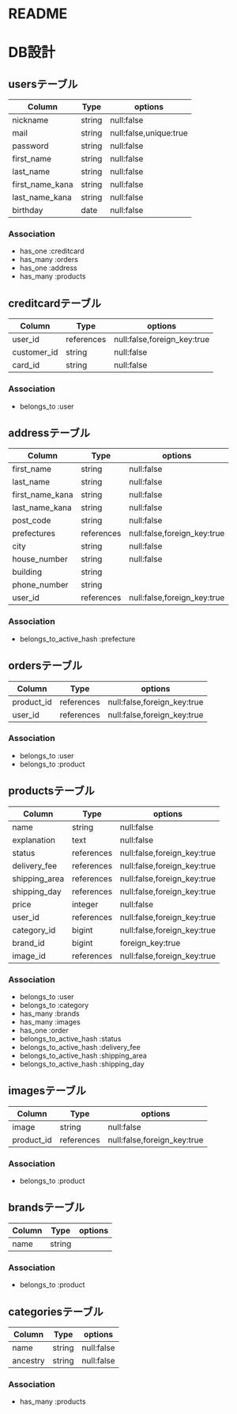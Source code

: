 # README

# DB設計

## usersテーブル
|Column|Type|options|
|------|----|-------|
|nickname|string|null:false|
|mail|string|null:false,unique:true|
|password|string|null:false|
|first_name|string|null:false|
|last_name|string|null:false|
|first_name_kana|string|null:false|
|last_name_kana|string|null:false|
|birthday|date|null:false|
### Association
- has_one :creditcard
- has_many :orders
- has_one :address
- has_many :products

## creditcardテーブル
|Column|Type|options|
|------|----|-------|
|user_id|references|null:false,foreign_key:true|
|customer_id|string|null:false|
|card_id|string|null:false|
### Association
- belongs_to :user

## addressテーブル
|Column|Type|options|
|------|----|-------|
|first_name|string|null:false|
|last_name|string|null:false|
|first_name_kana|string|null:false|
|last_name_kana|string|null:false|
|post_code|string|null:false|
|prefectures|references|null:false,foreign_key:true|
|city|string|null:false|
|house_number|string|null:false|
|building|string||
|phone_number|string||null:false|
|user_id|references|null:false,foreign_key:true|
### Association
- belongs_to_active_hash :prefecture

## ordersテーブル
|Column|Type|options|
|------|----|-------|
|product_id|references|null:false,foreign_key:true|
|user_id|references|null:false,foreign_key:true|
### Association
- belongs_to :user
- belongs_to :product

## productsテーブル
|Column|Type|options|
|------|----|-------|
|name|string|null:false|
|explanation|text|null:false|
|status|references|null:false,foreign_key:true|
|delivery_fee|references|null:false,foreign_key:true|
|shipping_area|references|null:false,foreign_key:true|
|shipping_day|references|null:false,foreign_key:true|
|price|integer|null:false|
|user_id|references|null:false,foreign_key:true|
|category_id|bigint|null:false,foreign_key:true|
|brand_id|bigint|foreign_key:true|
|image_id|references|null:false,foreign_key:true|
### Association
- belongs_to :user
- belongs_to :category
- has_many :brands
- has_many :images
- has_one :order
- belongs_to_active_hash :status
- belongs_to_active_hash :delivery_fee
- belongs_to_active_hash :shipping_area
- belongs_to_active_hash :shipping_day


## imagesテーブル
|Column|Type|options|
|------|----|-------|
|image|string|null:false|
|product_id|references|null:false,foreign_key:true|
### Association
- belongs_to :product

## brandsテーブル
|Column|Type|options|
|------|----|-------|
|name|string|
### Association
- belongs_to :product

## categoriesテーブル
|Column|Type|options|
|------|----|-------|
|name|string|null:false|
|ancestry|string|null:false|
### Association
- has_many :products









